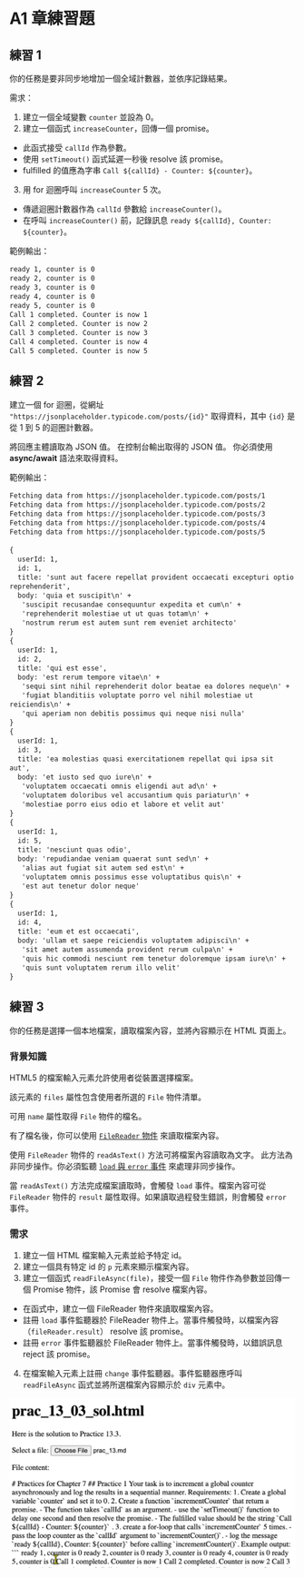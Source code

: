 # A1 章練習題

## 練習 1

你的任務是要非同步地增加一個全域計數器，並依序記錄結果。

需求：
1. 建立一個全域變數 `counter` 並設為 0。
2. 建立一個函式 `increaseCounter`，回傳一個 promise。
  - 此函式接受 `callId` 作為參數。
  - 使用 `setTimeout()` 函式延遲一秒後 resolve 該 promise。
  - fulfilled 的值應為字串 `Call ${callId} - Counter: ${counter}`。
3. 用 for 迴圈呼叫 `increaseCounter` 5 次。
  - 傳遞迴圈計數器作為 `callId` 參數給 `increaseCounter()`。
  - 在呼叫 `increaseCounter()` 前，記錄訊息 `ready ${callId}, Counter: ${counter}`。

範例輸出：
```
ready 1, counter is 0
ready 2, counter is 0
ready 3, counter is 0
ready 4, counter is 0
ready 5, counter is 0
Call 1 completed. Counter is now 1
Call 2 completed. Counter is now 2
Call 3 completed. Counter is now 3
Call 4 completed. Counter is now 4
Call 5 completed. Counter is now 5
```

## 練習 2

建立一個 for 迴圈，從網址 `"https://jsonplaceholder.typicode.com/posts/{id}"` 取得資料，其中 `{id}` 是從 1 到 5 的迴圈計數器。

將回應主體讀取為 JSON 值。
在控制台輸出取得的 JSON 值。
你必須使用 **async/await** 語法來取得資料。

範例輸出：

```
Fetching data from https://jsonplaceholder.typicode.com/posts/1
Fetching data from https://jsonplaceholder.typicode.com/posts/2
Fetching data from https://jsonplaceholder.typicode.com/posts/3
Fetching data from https://jsonplaceholder.typicode.com/posts/4
Fetching data from https://jsonplaceholder.typicode.com/posts/5

{
  userId: 1,
  id: 1,
  title: 'sunt aut facere repellat provident occaecati excepturi optio reprehenderit',
  body: 'quia et suscipit\n' +
   'suscipit recusandae consequuntur expedita et cum\n' +
   'reprehenderit molestiae ut ut quas totam\n' +
   'nostrum rerum est autem sunt rem eveniet architecto'
}
{
  userId: 1,
  id: 2,
  title: 'qui est esse',
  body: 'est rerum tempore vitae\n' +
   'sequi sint nihil reprehenderit dolor beatae ea dolores neque\n' +
   'fugiat blanditiis voluptate porro vel nihil molestiae ut reiciendis\n' +
   'qui aperiam non debitis possimus qui neque nisi nulla'
}
{
  userId: 1,
  id: 3,
  title: 'ea molestias quasi exercitationem repellat qui ipsa sit aut',
  body: 'et iusto sed quo iure\n' +
   'voluptatem occaecati omnis eligendi aut ad\n' +
   'voluptatem doloribus vel accusantium quis pariatur\n' +
   'molestiae porro eius odio et labore et velit aut'
}
{
  userId: 1,
  id: 5,
  title: 'nesciunt quas odio',
  body: 'repudiandae veniam quaerat sunt sed\n' +
   'alias aut fugiat sit autem sed est\n' +
   'voluptatem omnis possimus esse voluptatibus quis\n' +
   'est aut tenetur dolor neque'
}
{
  userId: 1,
  id: 4,
  title: 'eum et est occaecati',
  body: 'ullam et saepe reiciendis voluptatem adipisci\n' +
   'sit amet autem assumenda provident rerum culpa\n' +
   'quis hic commodi nesciunt rem tenetur doloremque ipsam iure\n' +
   'quis sunt voluptatem rerum illo velit'
}
```

## 練習 3

你的任務是選擇一個本地檔案，讀取檔案內容，並將內容顯示在 HTML 頁面上。

### 背景知識

HTML5 的檔案輸入元素允許使用者從裝置選擇檔案。

該元素的 `files` 屬性包含使用者所選的 `File` 物件清單。

可用 `name` 屬性取得 `File` 物件的檔名。

有了檔名後，你可以使用 [`FileReader` 物件](https://developer.mozilla.org/zh-TW/docs/Web/API/FileReader) 來讀取檔案內容。

使用 `FileReader` 物件的 `readAsText()` 方法可將檔案內容讀取為文字。
此方法為非同步操作。你必須監聽 [`load` 與 `error` 事件](https://developer.mozilla.org/zh-TW/docs/Web/API/FileReader#events) 來處理非同步操作。

當 `readAsText()` 方法完成檔案讀取時，會觸發 `load` 事件。檔案內容可從 `FileReader` 物件的 `result` 屬性取得。如果讀取過程發生錯誤，則會觸發 `error` 事件。



### 需求

1. 建立一個 HTML 檔案輸入元素並給予特定 id。
2. 建立一個具有特定 id 的 `p` 元素來顯示檔案內容。
3. 建立一個函式 `readFileAsync(file)`，接受一個 `File` 物件作為參數並回傳一個 Promise 物件，該 Promise 會 resolve 檔案內容。
  - 在函式中，建立一個 FileReader 物件來讀取檔案內容。
  - 註冊 `load` 事件監聽器於 FileReader 物件上。當事件觸發時，以檔案內容（`fileReader.result`） resolve 該 promise。
  - 註冊 `error` 事件監聽器於 FileReader 物件上。當事件觸發時，以錯誤訊息 reject 該 promise。
4. 在檔案輸入元素上註冊 `change` 事件監聽器。事件監聽器應呼叫 `readFileAsync` 函式並將所選檔案內容顯示於 `div` 元素中。

![](img/24-08-14-21-18-25.png)

